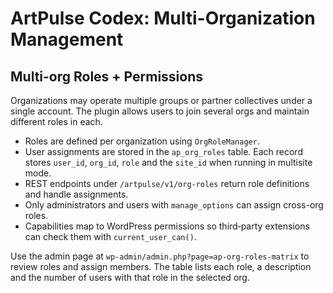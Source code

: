# ArtPulse Codex: Multi-Organization Management

## Multi-org Roles + Permissions

Organizations may operate multiple groups or partner collectives under a single account. The plugin allows users to join several orgs and maintain different roles in each.

- Roles are defined per organization using `OrgRoleManager`.
- User assignments are stored in the `ap_org_roles` table. Each record stores `user_id`, `org_id`, `role` and the `site_id` when running in multisite mode.
- REST endpoints under `/artpulse/v1/org-roles` return role definitions and handle assignments.
- Only administrators and users with `manage_options` can assign cross-org roles.
- Capabilities map to WordPress permissions so third‑party extensions can check them with `current_user_can()`.

Use the admin page at `wp-admin/admin.php?page=ap-org-roles-matrix` to review roles and assign members. The table lists each role, a description and the number of users with that role in the selected org.
